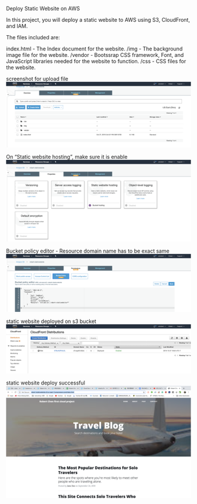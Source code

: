 ﻿Deploy Static Website on AWS


In this project, you will deploy a static website to AWS using S3, CloudFront, and IAM.


The files included are: 


index.html - The Index document for the website.
/img - The background image file for the website.
/vendor - Bootssrap CSS framework, Font, and JavaScript libraries needed for the website to function.
/css - CSS files for the website.




screenshot for upload file
![](screenshot/Screen%20Shot%202019-10-27%20at%204.04.43%20PM.png)







On “Static website hosting”, make sure it is enable
![](screenshot/Screen%20Shot%202019-10-27%20at%204.14.56%20PM.png)


  





Bucket policy editor - Resource domain name has to be exact same 
![](screenshot/Screen%20Shot%202019-10-27%20at%204.15.47%20PM.png)
 





static website deployed on s3 bucket
![](screenshot/Screen%20Shot%202019-10-27%20at%204.19.00%20PM.png)


  



static website deploy successful
![](screenshot/Screen%20Shot%202019-10-27%20at%204.20.48%20PM.png)
